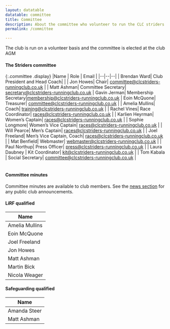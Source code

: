 ```yaml
---
layout: datatable
datatable: committee
title: Committee
description: About the committee who volunteer to run the CLC striders running club
permalink: /committee

---
```


The club is run on a volunteer basis and the committee is elected at the club AGM

#### The Striders committee

{:.committee .display}
|Name | Role | Email |
|--|--|--|
| Brendan Ward| Club President and Head Coach| |
| Jon Howes| Chair| <committee@clcstriders-runningclub.co.uk> |
| Matt Ashman| Committee Secretary| <secretary@clcstriders-runningclub.co.uk>
| Gavin Jerman| Membership Secretary|<membership@clcstriders-runningclub.co.uk>
| Eoin McQuone| Treasurer| <committee@clcstriders-runningclub.co.uk> |
| Amelia Mullins| Coach| <training@clcstriders-runningclub.co.uk> |
| Rachel Vines| Race Coordinator| <races@clcstriders-runningclub.co.uk> |
| Karlien Heyrman| Women’s Captain| <races@clcstriders-runningclub.co.uk> |
| Sophie Longmore| Women’s Vice Captain| <races@clcstriders-runningclub.co.uk> |
| Will Pearce| Men’s Captain| <races@clcstriders-runningclub.co.uk> |
| Joel Freeland| Men’s Vice Captain, Coach| <races@clcstriders-runningclub.co.uk> |
| Mat Benfield| Webmaster| <webmaster@clcstriders-runningclub.co.uk> |
| Paul Northup| Press Officer| <press@clcstriders-runningclub.co.uk> |
| Laura Daubney | Kit Coordinator| <kit@clcstriders-runningclub.co.uk> |
| Tom Kabala | Social Secretary| <committee@clcstriders-runningclub.co.uk> |

#### <br>Committee minutes

Committee minutes are available to club members. See the [news section](/news) for any public club announcements.

#### LiRF qualified

| Name |
|--|
| Amelia Mullins |
| Eoin McQuone |
| Joel Freeland |
| Jon Howes |
| Matt Ashman |
| Martin Bick |
| Nicola Weager |

#### Safeguarding qualified

| Name |
|--|
| Amanda Steer |
| Matt Ashman |

